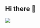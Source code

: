 ## Hi there 👋

<!--
**Matheus221007/Matheus221007** is a ✨ _special_ ✨ repository because its `README.md` (this file) appears on your GitHub profile.

Here are some ideas to get you started:

- 🔭 I’m currently working on ...
- 🌱 I’m currently learning ...
- 👯 I’m looking to collaborate on ...
- 🤔 I’m looking for help with ...
- 💬 Ask me about ...
- 📫 How to reach me: ...
- 😄 Pronouns: ...
- ⚡ Fun fact: ...
-->
![](https://www.google.com/imgres?q=imagens&imgurl=https%3A%2F%2Fs2-techtudo.glbimg.com%2FSSAPhiaAy_zLTOu3Tr3ZKu2H5vg%3D%2F0x0%3A1024x609%2F888x0%2Fsmart%2Ffilters%3Astrip_icc()%2Fi.s3.glbimg.com%2Fv1%2FAUTH_08fbf48bc0524877943fe86e43087e7a%2Finternal_photos%2Fbs%2F2022%2Fc%2Fu%2F15eppqSmeTdHkoAKM0Uw%2Fdall-e-2.jpg&imgrefurl=https%3A%2F%2Fwww.techtudo.com.br%2Flistas%2F2023%2F06%2Fdall-e-2-e-mais-8-sites-para-criar-imagem-com-inteligencia-artificial-edsoftwares.ghtml&docid=EE7ip-JrJRQ0lM&tbnid=xx1BJBlFmLMGzM&vet=12ahUKEwjCyZmohfSGAxWgHLkGHRdTFikQM3oECGgQAA..i&w=888&h=528&hcb=2&ved=2ahUKEwjCyZmohfSGAxWgHLkGHRdTFikQM3oECGgQAA)
